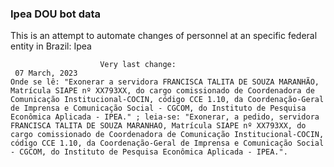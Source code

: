  ### Ipea DOU bot data
 This is an attempt to automate changes of personnel at an specific federal entity in Brazil: Ipea
 
                        Very last change: 
 	 07 March, 2023
	Onde se lê: "Exonerar a servidora FRANCISCA TALITA DE SOUZA MARANHÃO, Matrícula SIAPE nº XX793XX, do cargo comissionado de Coordenadora de Comunicação Institucional-COCIN, código CCE 1.10, da Coordenação-Geral de Imprensa e Comunicação Social - CGCOM, do Instituto de Pesquisa Econômica Aplicada - IPEA." ; leia-se: "Exonerar, a pedido, servidora FRANCISCA TALITA DE SOUZA MARANHAO, Matrícula SIAPE nº XX793XX, do cargo comissionado de Coordenadora de Comunicação Institucional-COCIN, código CCE 1.10, da Coordenação-Geral de Imprensa e Comunicação Social - CGCOM, do Instituto de Pesquisa Econômica Aplicada - IPEA.".
